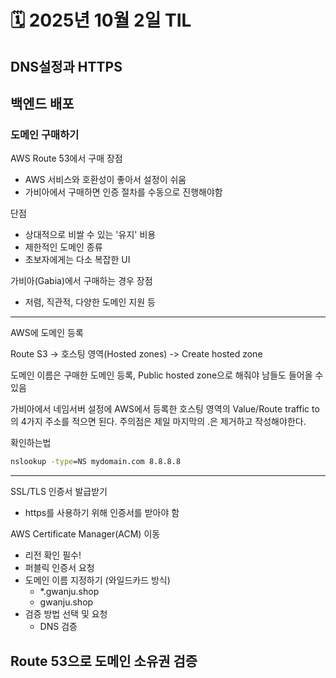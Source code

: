 # 🗓️ 2025년 10월 2일 TIL



## DNS설정과 HTTPS


## 백엔드 배포

### 도메인 구매하기

AWS Route 53에서 구매
장점
- AWS 서비스와 호환성이 좋아서 설정이 쉬움
- 가비아에서 구매하면 인증 절차를 수동으로 진행해야함

단점
- 상대적으로 비쌀 수 있는 '유지' 비용
- 제한적인 도메인 종류
- 초보자에게는 다소 복잡한 UI


가비아(Gabia)에서 구매하는 경우
장점
- 저렴, 직관적, 다양한 도메인 지원 등


---

AWS에 도메인 등록

Route S3 -> 호스팅 영역(Hosted zones) -> Create hosted zone

도메인 이름은 구매한 도메인 등록, Public hosted zone으로 해줘야 남들도 들어올 수 있음

가비아에서 네임서버 설정에 AWS에서 등록한 호스팅 영역의
Value/Route traffic to의 4가지 주소를 적으면 된다.
주의점은 제일 마지막의 .은 제거하고 작성해야한다.

확인하는법
```cmd
nslookup -type=NS mydomain.com 8.8.8.8
```

---

SSL/TLS 인증서 발급받기
- https를 사용하기 위해 인증서를 받아야 함

AWS Certificate Manager(ACM) 이동
- 리전 확인 필수!
- 퍼블릭 인증서 요청
- 도메인 이름 지정하기 (와일드카드 방식)
  - *.gwanju.shop
  - gwanju.shop
- 검증 방법 선택 및 요청
  - DNS 검증

Route 53으로 도메인 소유권 검증
- 


